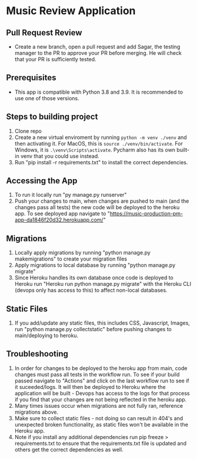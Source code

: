 # Music Review Application

## Pull Request Review
- Create a new branch, open a pull request and add Sagar, the testing manager to the PR to approve your PR before merging. He will check that your PR is sufficiently tested. 

## Prerequisites
- This app is compatible with Python 3.8 and 3.9. It is recommended to use one of those versions.

## Steps to building project
1. Clone repo
2. Create a new virtual enviroment by running `python -m venv ./venv` and then activating it.  For MacOS, this is `source ./venv/bin/activate`.  For Windows, it is `.\venv\Scripts\activate`. Pycharm also has its own built-in venv that you could use instead.
3. Run "pip install -r requirements.txt" to install the correct dependencies.

## Accessing the App
1. To run it locally run "py manage.py runserver"
2. Push your changes to main, when changes are pushed to main (and the changes pass all tests) the new code will be deployed to the heroku app. To see deployed app navigate to "https://music-production-pm-app-da1846f20d32.herokuapp.com/"

## Migrations
1. Locally apply migrations by running "python manage.py makemigrations" to create your migration files
2. Apply migrations to local database by running "python manage.py migrate"
3. Since Heroku handles its own database once code is deployed to Heroku run "Heroku run python manage.py migrate" with the Heroku CLI (devops only has access to this) to affect non-local databases.

## Static Files
1. If you add/update any static files, this includes CSS, Javascript, Images, run "python manage.py collectstatic" before pushing changes to main/deploying to heroku.

## Troubleshooting
1. In order for changes to be deployed to the heroku app from main, code changes must pass all tests in the workflow run. To see if your build passed navigate to "Actions" and click on the last workflow run to see if it suceeded/logs. It will then be deployed to Heroku where the application will be built - Devops has access to the logs for that process if you find that your changes are not being reflected in the heroku app.
2. Many times issues occur when migrations are not fully ran, reference migrations above.
3. Make sure to collect static files - not doing so can result in 404's and unexpected broken functionality, as static files won't be available in the Heroku app.
4. Note if you install any additional dependencies run pip freeze > requirements.txt to ensure that the requirements.txt file is updated and others get the correct dependencies as well.
